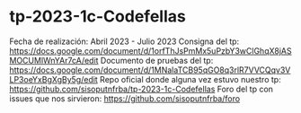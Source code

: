 # tp-2023-1c-Codefellas
Fecha de realización: Abril 2023 - Julio 2023
Consigna del tp: https://docs.google.com/document/d/1orfThJsPmMx5uPzbY3wClGhqX8jASMOCUMlWnYAr7cA/edit
Documento de pruebas del tp: https://docs.google.com/document/d/1MNalaTCB95qGO8q3rlR7VVCQqv3VLP3oeYxBgXgBy5g/edit
Repo oficial donde alguna vez estuvo nuestro tp: https://github.com/sisoputnfrba/tp-2023-1c-Codefellas
Foro del tp con issues que nos sirvieron: https://github.com/sisoputnfrba/foro
